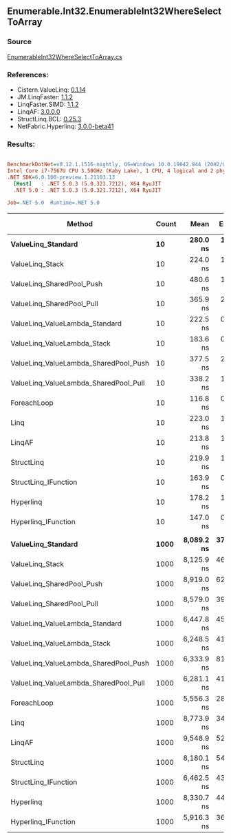 ﻿## Enumerable.Int32.EnumerableInt32WhereSelectToArray

### Source
[EnumerableInt32WhereSelectToArray.cs](../LinqBenchmarks/Enumerable/Int32/EnumerableInt32WhereSelectToArray.cs)

### References:
- Cistern.ValueLinq: [0.1.14](https://www.nuget.org/packages/Cistern.ValueLinq/0.1.14)
- JM.LinqFaster: [1.1.2](https://www.nuget.org/packages/JM.LinqFaster/1.1.2)
- LinqFaster.SIMD: [1.1.2](https://www.nuget.org/packages/LinqFaster.SIMD/1.0.3)
- LinqAF: [3.0.0.0](https://www.nuget.org/packages/LinqAF/3.0.0.0)
- StructLinq.BCL: [0.25.3](https://www.nuget.org/packages/StructLinq.BCL/0.25.3)
- NetFabric.Hyperlinq: [3.0.0-beta41](https://www.nuget.org/packages/NetFabric.Hyperlinq/3.0.0-beta41)

### Results:
``` ini

BenchmarkDotNet=v0.12.1.1516-nightly, OS=Windows 10.0.19042.844 (20H2/October2020Update)
Intel Core i7-7567U CPU 3.50GHz (Kaby Lake), 1 CPU, 4 logical and 2 physical cores
.NET SDK=6.0.100-preview.1.21103.13
  [Host]   : .NET 5.0.3 (5.0.321.7212), X64 RyuJIT
  .NET 5.0 : .NET 5.0.3 (5.0.321.7212), X64 RyuJIT

Job=.NET 5.0  Runtime=.NET 5.0  

```
|                                Method | Count |       Mean |    Error |   StdDev | Ratio | RatioSD |  Gen 0 | Gen 1 | Gen 2 | Allocated |
|-------------------------------------- |------ |-----------:|---------:|---------:|------:|--------:|-------:|------:|------:|----------:|
|                    **ValueLinq_Standard** |    **10** |   **280.0 ns** |  **1.41 ns** |  **1.25 ns** |  **2.40** |    **0.01** | **0.0415** |     **-** |     **-** |      **88 B** |
|                       ValueLinq_Stack |    10 |   224.0 ns |  1.12 ns |  0.93 ns |  1.92 |    0.01 | 0.0417 |     - |     - |      88 B |
|             ValueLinq_SharedPool_Push |    10 |   480.6 ns |  1.68 ns |  1.40 ns |  4.11 |    0.02 | 0.0420 |     - |     - |      88 B |
|             ValueLinq_SharedPool_Pull |    10 |   365.9 ns |  2.90 ns |  2.57 ns |  3.13 |    0.02 | 0.0420 |     - |     - |      88 B |
|        ValueLinq_ValueLambda_Standard |    10 |   222.5 ns |  0.87 ns |  0.68 ns |  1.90 |    0.01 | 0.0420 |     - |     - |      88 B |
|           ValueLinq_ValueLambda_Stack |    10 |   183.6 ns |  0.87 ns |  0.77 ns |  1.57 |    0.01 | 0.0420 |     - |     - |      88 B |
| ValueLinq_ValueLambda_SharedPool_Push |    10 |   377.5 ns |  2.04 ns |  1.81 ns |  3.23 |    0.02 | 0.0420 |     - |     - |      88 B |
| ValueLinq_ValueLambda_SharedPool_Pull |    10 |   338.2 ns |  1.24 ns |  1.03 ns |  2.89 |    0.02 | 0.0420 |     - |     - |      88 B |
|                           ForeachLoop |    10 |   116.8 ns |  0.58 ns |  0.48 ns |  1.00 |    0.00 | 0.1032 |     - |     - |     216 B |
|                                  Linq |    10 |   223.0 ns |  1.75 ns |  1.64 ns |  1.91 |    0.01 | 0.1452 |     - |     - |     304 B |
|                                LinqAF |    10 |   213.8 ns |  1.22 ns |  1.08 ns |  1.83 |    0.01 | 0.0880 |     - |     - |     184 B |
|                            StructLinq |    10 |   219.9 ns |  1.62 ns |  1.36 ns |  1.88 |    0.01 | 0.0842 |     - |     - |     176 B |
|                  StructLinq_IFunction |    10 |   163.9 ns |  0.67 ns |  0.56 ns |  1.40 |    0.00 | 0.0420 |     - |     - |      88 B |
|                             Hyperlinq |    10 |   178.2 ns |  1.55 ns |  1.37 ns |  1.52 |    0.01 | 0.0420 |     - |     - |      88 B |
|                   Hyperlinq_IFunction |    10 |   147.0 ns |  0.69 ns |  0.65 ns |  1.26 |    0.01 | 0.0420 |     - |     - |      88 B |
|                                       |       |            |          |          |       |         |        |       |       |           |
|                    **ValueLinq_Standard** |  **1000** | **8,089.2 ns** | **37.93 ns** | **33.62 ns** |  **1.46** |    **0.01** | **1.9836** |     **-** |     **-** |   **4,168 B** |
|                       ValueLinq_Stack |  1000 | 8,125.9 ns | 46.22 ns | 38.59 ns |  1.46 |    0.01 | 1.9836 |     - |     - |   4,168 B |
|             ValueLinq_SharedPool_Push |  1000 | 8,919.0 ns | 62.94 ns | 52.56 ns |  1.61 |    0.01 | 0.9766 |     - |     - |   2,064 B |
|             ValueLinq_SharedPool_Pull |  1000 | 8,579.0 ns | 39.71 ns | 33.16 ns |  1.54 |    0.01 | 0.9766 |     - |     - |   2,064 B |
|        ValueLinq_ValueLambda_Standard |  1000 | 6,447.8 ns | 45.12 ns | 42.20 ns |  1.16 |    0.01 | 1.9913 |     - |     - |   4,168 B |
|           ValueLinq_ValueLambda_Stack |  1000 | 6,248.5 ns | 41.28 ns | 36.59 ns |  1.12 |    0.01 | 1.9913 |     - |     - |   4,168 B |
| ValueLinq_ValueLambda_SharedPool_Push |  1000 | 6,333.9 ns | 81.39 ns | 67.96 ns |  1.14 |    0.01 | 0.9842 |     - |     - |   2,064 B |
| ValueLinq_ValueLambda_SharedPool_Pull |  1000 | 6,281.1 ns | 41.33 ns | 36.64 ns |  1.13 |    0.01 | 0.9842 |     - |     - |   2,064 B |
|                           ForeachLoop |  1000 | 5,556.3 ns | 28.67 ns | 23.94 ns |  1.00 |    0.00 | 3.0441 |     - |     - |   6,368 B |
|                                  Linq |  1000 | 8,773.9 ns | 34.22 ns | 30.33 ns |  1.58 |    0.01 | 2.1820 |     - |     - |   4,584 B |
|                                LinqAF |  1000 | 9,548.9 ns | 52.67 ns | 49.27 ns |  1.72 |    0.01 | 3.0212 |     - |     - |   6,336 B |
|                            StructLinq |  1000 | 8,180.1 ns | 54.60 ns | 48.40 ns |  1.47 |    0.01 | 1.0223 |     - |     - |   2,152 B |
|                  StructLinq_IFunction |  1000 | 6,462.5 ns | 43.51 ns | 38.57 ns |  1.16 |    0.01 | 0.9842 |     - |     - |   2,064 B |
|                             Hyperlinq |  1000 | 8,330.7 ns | 44.82 ns | 37.42 ns |  1.50 |    0.01 | 0.9766 |     - |     - |   2,064 B |
|                   Hyperlinq_IFunction |  1000 | 5,916.3 ns | 36.67 ns | 32.51 ns |  1.06 |    0.01 | 0.9842 |     - |     - |   2,064 B |
